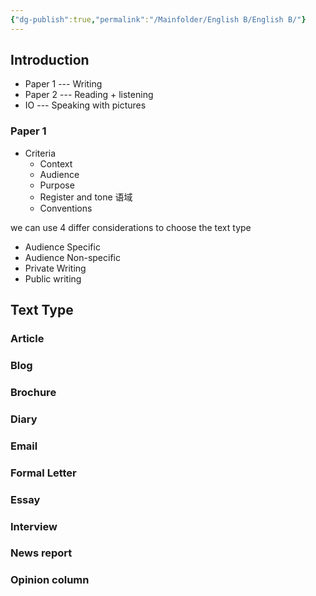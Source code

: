 ```yaml
---
{"dg-publish":true,"permalink":"/Mainfolder/English B/English B/"}
---
```



## Introduction
- Paper 1 --- Writing
- Paper 2 --- Reading + listening
- IO --- Speaking with pictures

### Paper 1
- Criteria 
	- Context
	- Audience
	- Purpose
	- Register and tone 语域
	- Conventions

we can use 4 differ considerations to choose the text type
- Audience Specific
- Audience Non-specific 
- Private Writing
- Public writing 




## Text Type
### Article

### Blog

### Brochure

### Diary 
### Email
### Formal Letter

### Essay
### Interview
### News report 
### Opinion column

